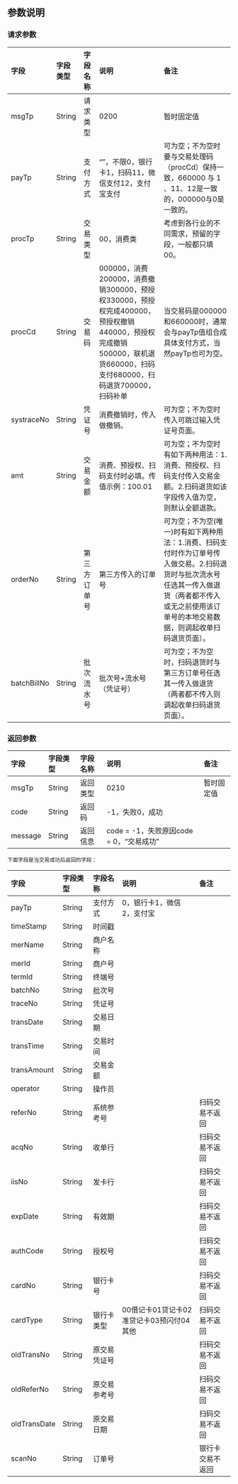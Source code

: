 ## 参数说明

### 请求参数

| **字段** | **字段类型** | **字段名称** | **说明** | **备注** |
| :--- | :--- | :--- | :--- | :--- |
| msgTp | String | 请求类型 | 0200 | 暂时固定值 |
| payTp | String | 支付方式 | “”，不限0，银行卡1，扫码11，微信支付12，支付宝支付 | 可为空；不为空时要与交易处理码（procCd）保持一致，660000 与 1 、11、12是一致的，000000与0是一致的。 |
| procTp | String | 交易类型 | 00，消费类 | 考虑到各行业的不同需求，预留的字段，一般都只填00。 |
| procCd | String | 交易码 | 000000，消费200000，消费撤销300000，预授权330000，预授权完成400000，预授权撤销440000，预授权完成撤销500000，联机退货660000，扫码支付680000，扫码退货700000，扫码补单 | 当交易码是000000和660000时，通常会与payTp值组合成具体支付方式，当然payTp也可为空。 |
| systraceNo | String | 凭证号 | 消费撤销时，传入做撤销。 | 可为空；不为空时传入可跳过输入凭证号页面。 |
| amt | String | 交易金额 | 消费、预授权、扫码支付时必填。传值示例：100.01 | 可为空；不为空时有如下两种用法：1.消费、预授权、扫码支付传入交易金额。2.扫码退货如该字段传入值为空，则默认全额退款。 |
| orderNo | String | 第三方订单号 | 第三方传入的订单号 | 可为空；不为空\(唯一\)时有如下两种用法：1.消费、扫码支付时作为订单号传入做交易。2.扫码退货时与批次流水号任选其一传入做退货（两者都不传入或无之前使用该订单号的本地交易数据，则调起收单扫码退货页面）。 |
| batchBillNo | String | 批次流水号 | 批次号+流水号（凭证号） | 可为空；不为空时，扫码退货时与第三方订单号任选其一传入做退货（两者都不传入则调起收单扫码退货页面）。 |

### 返回参数

| **字段** | **字段类型** | **字段名称** | **说明** | **备注** |
| :--- | :--- | :--- | :--- | :--- |
| msgTp | String | 返回类型 | 0210 | 暂时固定值 |
| code | String | 返回码 | -1，失败0，成功 |  |
| message | String | 返回信息 | code = -1，失败原因code = 0，“交易成功” |  |

```
下面字段是当交易成功后返回的字段：
```

| **字段** | **字段类型** | **字段名称** | **说明** | **备注** |
| :--- | :--- | :--- | :--- | :--- |
| payTp | String | 支付方式 | 0，银行卡1，微信2，支付宝 |  |
| timeStamp | String | 时间戳 |  |  |
| merName | String | 商户名称 |  |  |
| merId | String | 商户号 |  |  |
| termId | String | 终端号 |  |  |
| batchNo | String | 批次号 |  |  |
| traceNo | String | 凭证号 |  |  |
| transDate | String | 交易日期 |  |  |
| transTime | String | 交易时间 |  |  |
| transAmount | String | 交易金额 |  |  |
| operator | String | 操作员 |  |  |
| referNo | String | 系统参考号 |  | 扫码交易不返回 |
| acqNo | String | 收单行 |  | 扫码交易不返回 |
| iisNo | String | 发卡行 |  | 扫码交易不返回 |
| expDate | String | 有效期 |  | 扫码交易不返回 |
| authCode | String | 授权号 |  | 扫码交易不返回 |
| cardNo | String | 银行卡号 |  | 扫码交易不返回 |
| cardType | String | 银行卡类型 | 00借记卡01贷记卡02准贷记卡03预闪付04其他 | 扫码交易不返回 |
| oldTransNo | String | 原交易凭证号 |  | 扫码交易不返回 |
| oldReferNo | String | 原交易参考号 |  | 扫码交易不返回 |
| oldTransDate | String | 原交易日期 |  | 扫码交易不返回 |
| scanNo | String | 订单号 |  | 银行卡交易不返回 |



